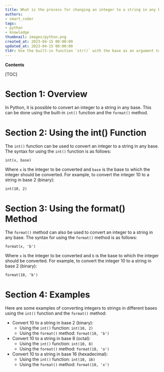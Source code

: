 ```yaml
---
title: What is the process for changing an integer to a string in any base?
authors:
- smart_coder
tags:
- python
- knowledge
thumbnail: images/python.png
created_at: 2023-04-15 00:00:00
updated_at: 2023-04-15 00:00:00
tldr: Use the built-in function `str()` with the base as an argument to convert an integer to a string in any base in Python.
---
```


**Contents**

[TOC]

# Section 1: Overview

In Python, it is possible to convert an integer to a string in any base. This can be done using the built-in `int()` function and the `format()` method. 

# Section 2: Using the int() Function

The `int()` function can be used to convert an integer to a string in any base. The syntax for using the `int()` function is as follows: 

```
int(x, base)
```

Where `x` is the integer to be converted and `base` is the base to which the integer should be converted. For example, to convert the integer 10 to a string in base 2 (binary):

```
int(10, 2)
```

# Section 3: Using the format() Method

The `format()` method can also be used to convert an integer to a string in any base. The syntax for using the `format()` method is as follows:

```
format(x, 'b')
```

Where `x` is the integer to be converted and `b` is the base to which the integer should be converted. For example, to convert the integer 10 to a string in base 2 (binary):

```
format(10, 'b')
```

# Section 4: Examples

Here are some examples of converting integers to strings in different bases using the `int()` function and the `format()` method:

- Convert 10 to a string in base 2 (binary):
  - Using the `int()` function: `int(10, 2)`
  - Using the `format()` method: `format(10, 'b')`
- Convert 10 to a string in base 8 (octal):
  - Using the `int()` function: `int(10, 8)`
  - Using the `format()` method: `format(10, 'o')`
- Convert 10 to a string in base 16 (hexadecimal):
  - Using the `int()` function: `int(10, 16)`
  - Using the `format()` method: `format(10, 'x')`
